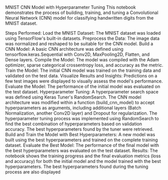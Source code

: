 MNIST CNN Model with Hyperparameter Tuning
This notebook demonstrates the process of building, training, and tuning a Convolutional Neural Network (CNN) model for classifying handwritten digits from the MNIST dataset.

Steps Performed:
Load the MNIST Dataset: The MNIST dataset was loaded using TensorFlow's built-in datasets.
Preprocess the Data: The image data was normalized and reshaped to be suitable for the CNN model.
Build a CNN Model: A basic CNN architecture was defined using tensorflow.keras.Sequential with Conv2D, MaxPooling2D, Flatten, and Dense layers.
Compile the Model: The model was compiled with the Adam optimizer, sparse categorical crossentropy loss, and accuracy as the metric.
Train the Model: The initial CNN model was trained on the training data and validated on the test data.
Visualize Results and Insights: Predictions on a few test images were displayed to visually assess the model's performance.
Evaluate the Model: The performance of the initial model was evaluated on the test dataset.
Hyperparameter Tuning:
A hyperparameter search space was defined using Keras Tuner's RandomSearch.
The CNN model architecture was modified within a function (build_cnn_model) to accept hyperparameters as arguments, including additional layers (Batch Normalization, another Conv2D layer) and Dropout for regularization.
The hyperparameter tuning process was implemented using RandomSearch to find the best combination of hyperparameters based on validation accuracy.
The best hyperparameters found by the tuner were retrieved.
Build and Train the Model with Best Hyperparameters: A new model was built using the best hyperparameters and trained on the complete training dataset.
Evaluate the Best Model: The performance of the final model with the best hyperparameters was evaluated on the test dataset.
Results:
The notebook shows the training progress and the final evaluation metrics (loss and accuracy) for both the initial model and the model trained with the best hyperparameters. The best hyperparameters found during the tuning process are also displayed
